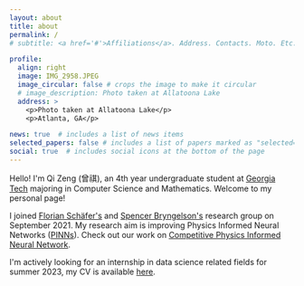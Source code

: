 ```yaml
---
layout: about
title: about
permalink: /
# subtitle: <a href='#'>Affiliations</a>. Address. Contacts. Moto. Etc.

profile:
  align: right
  image: IMG_2958.JPEG
  image_circular: false # crops the image to make it circular
  # image_description: Photo taken at Allatoona Lake
  address: >
    <p>Photo taken at Allatoona Lake</p>
    <p>Atlanta, GA</p>

news: true  # includes a list of news items
selected_papers: false # includes a list of papers marked as "selected={true}"
social: true  # includes social icons at the bottom of the page
---
```


Hello! I'm Qi Zeng (曾祺), an 4th year undergraduate student at [Georgia Tech](https://www.gatech.edu/) majoring in Computer Science and Mathematics.
Welcome to my personal page!

I joined [Florian Schäfer's](https://f-t-s.github.io/) and [Spencer Bryngelson's](https://comp-physics.group/) research group on September 2021.
My research aim is improving Physics Informed Neural Networks ([PINNs](https://en.wikipedia.org/wiki/Physics-informed_neural_networks)). 
Check out our work on [Competitive Physics Informed Neural Network](/projects/CPINN_project/).

I'm actively looking for an internship in data science related fields for summer 2023, my CV is available [here](/cv/).
<!-- I'm looking for an oppoturnity as  -->

<!-- Write your biography here. Tell the world about yourself. Link to your favorite [subreddit](http://reddit.com). You can put a picture in, too. The code is already in, just name your picture `prof_pic.jpg` and put it in the `img/` folder. -->

<!-- Put your address / P.O. box / other info right below your picture. You can also disable any these elements by editing `profile` property of the YAML header of your `_pages/about.md`. Edit `_bibliography/papers.bib` and Jekyll will render your [publications page](/al-folio/publications/) automatically. -->

<!-- Link to your social media connections, too. This theme is set up to use [Font Awesome icons](http://fortawesome.github.io/Font-Awesome/) and [Academicons](https://jpswalsh.github.io/academicons/), like the ones below. 
Add your Facebook, Twitter, LinkedIn, Google Scholar, or just disable all of them. -->
